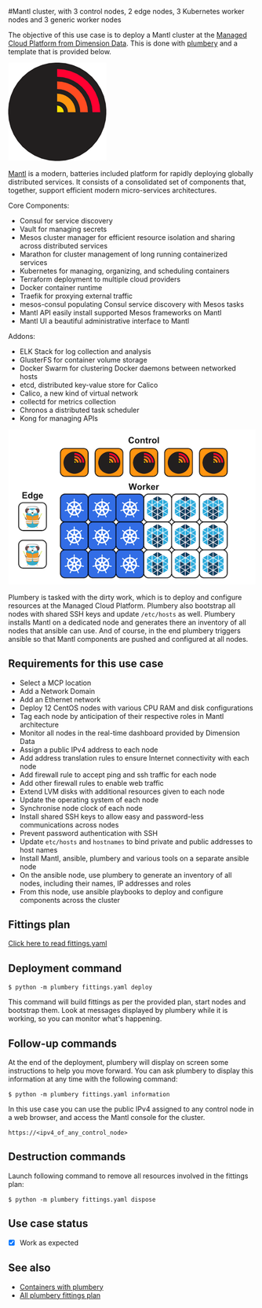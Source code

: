 #Mantl cluster, with 3 control nodes, 2 edge nodes, 3 Kubernetes worker nodes and 3 generic worker nodes

The objective of this use case is to deploy a Mantl cluster at the [Managed Cloud Platform from Dimension Data](http://cloud.dimensiondata.com/eu/en/).
This is done with [plumbery](https://developer.dimensiondata.com/display/PLUM/Plumbery) and a template that is provided below.

![Mantl](icon.png)

[Mantl](http://mantl.io/) is a modern, batteries included platform for rapidly deploying globally distributed services.
It consists of a consolidated set of components that, together, support efficient modern micro-services architectures.

Core Components:

* Consul for service discovery
* Vault for managing secrets
* Mesos cluster manager for efficient resource isolation and sharing across distributed services
* Marathon for cluster management of long running containerized services
* Kubernetes for managing, organizing, and scheduling containers
* Terraform deployment to multiple cloud providers
* Docker container runtime
* Traefik for proxying external traffic
* mesos-consul populating Consul service discovery with Mesos tasks
* Mantl API easily install supported Mesos frameworks on Mantl
* Mantl UI a beautiful administrative interface to Mantl

Addons:

* ELK Stack for log collection and analysis
* GlusterFS for container volume storage
* Docker Swarm for clustering Docker daemons between networked hosts
* etcd, distributed key-value store for Calico
* Calico, a new kind of virtual network
* collectd for metrics collection
* Chronos a distributed task scheduler
* Kong for managing APIs


![architecture](architecture.png)

Plumbery is tasked with the dirty work, which is to deploy and configure resources
at the Managed Cloud Platform. Plumbery also bootstrap all nodes with shared SSH keys and update `/etc/hosts` as well.
Plumbery installs Mantl on a dedicated node and generates there an inventory of all nodes that ansible can use.
And of course, in the end plumbery triggers ansible so that Mantl components are pushed and configured at all nodes.

## Requirements for this use case

* Select a MCP location
* Add a Network Domain
* Add an Ethernet network
* Deploy 12 CentOS nodes with various CPU RAM and disk configurations
* Tag each node by anticipation of their respective roles in Mantl architecture
* Monitor all nodes in the real-time dashboard provided by Dimension Data
* Assign a public IPv4 address to each node
* Add address translation rules to ensure Internet connectivity with each node
* Add firewall rule to accept ping and ssh traffic for each node
* Add other firewall rules to enable web traffic
* Extend LVM disks with additional resources given to each node
* Update the operating system of each node
* Synchronise node clock of each node
* Install shared SSH keys to allow easy and password-less communications across nodes
* Prevent password authentication with SSH
* Update `etc/hosts` and `hostnames` to bind private and public addresses to host names
* Install Mantl, ansible, plumbery and various tools on a separate ansible node
* On the ansible node, use plumbery to generate an inventory of all nodes, including their names, IP addresses and roles
* From this node, use ansible playbooks to deploy and configure components across the cluster

## Fittings plan

[Click here to read fittings.yaml](fittings.yaml)

## Deployment command

    $ python -m plumbery fittings.yaml deploy

This command will build fittings as per the provided plan, start nodes
and bootstrap them. Look at messages displayed by plumbery while it is
working, so you can monitor what's happening.

## Follow-up commands

At the end of the deployment, plumbery will display on screen some instructions
to help you move forward. You can ask plumbery to display this information
at any time with the following command:

    $ python -m plumbery fittings.yaml information

In this use case you can use the public IPv4 assigned to any control node
in a web browser, and access the Mantl console for the cluster.

    https://<ipv4_of_any_control_node>


## Destruction commands

Launch following command to remove all resources involved in the fittings plan:

    $ python -m plumbery fittings.yaml dispose

## Use case status

- [x] Work as expected

## See also

- [Containers with plumbery](../)
- [All plumbery fittings plan](../../)

